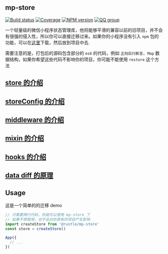 ## mp-store
[![Build status](https://travis-ci.org/imtaotao/mp-store.svg?branch=master)](https://travis-ci.org/imtaotao/mp-store)
[![Coverage](https://img.shields.io/codecov/c/github/imtaotao/mp-store/master.svg)](https://codecov.io/github/imtaotao/mp-store?branch=master)
[![NPM version](https://img.shields.io/npm/v/@rustle/mp-store.svg?style=flat-square)](https://www.npmjs.com/package/@rustle/mp-store)
[![QQ group](https://img.shields.io/badge/QQ群-624921236-ff69b4.svg?maxAge=2592000&style=flat-square)](https://shang.qq.com/wpa/qunwpa?idkey=fcb17d938fab0e30e879dd96421d91e24805e0bc1077022ff5ae562b732a2508)

一个轻量级的微信小程序状态管理库，他将能够平滑的兼容以前的旧项目，并不会有很强的侵入性，所以你可以直接迁移过来。如果你的小程序没有引入 `npm` 包的功能，可以在[这里](https://cdn.jsdelivr.net/gh/imtaotao/mp-store/dist/mpstore.esm.js)下载，然后放到项目中去.


需要注意的是，打包后的源码包含部分的 `es6` 的代码，例如 `正则后行断言`、`Map` 数据结构，如果你希望这些代码不影响你的项目，你可能不能使用  `restore` 这个方法

## [store 的介绍](https://github.com/imtaotao/mp-store/blob/master/docs/store.md)
## [storeConfig 的介绍](https://github.com/imtaotao/mp-store/blob/master/docs/component.md)
## [middleware 的介绍](https://github.com/imtaotao/mp-store/blob/master/docs/middleware.md)
## [mixin 的介绍](https://github.com/imtaotao/mp-store/blob/master/docs/mixin.md)
## [hooks 的介绍](https://github.com/imtaotao/mp-store/blob/master/docs/hooks.md)
## [data diff 的原理](https://github.com/imtaotao/mp-store/blob/master/docs/diff.md)

## Usage
这是一个简单的的迁移 demo
```js
// 只需要两行代码，你就可以使用 mp-store 了
// 如果不想使用，也不会对你原有的项目产生影响
import createStore from '@rustle/mp-store'
const store = createStore()

App({
  // ...
})
```

[npm-image]: https://img.shields.io/npm/v/@rustle/mp-store.svg?style=flat-square
[npm-url]: https://www.npmjs.com/package/@rustle/mp-store